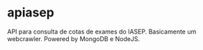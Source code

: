 # apiasep
API para consulta de cotas de exames do IASEP. Basicamente um webcrawler. Powered by MongoDB e NodeJS.
